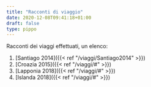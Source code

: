 ```yaml
---
title: "Racconti di viaggio"
date: 2020-12-08T09:41:18+01:00
draft: false
type: pippo
---
```

Racconti dei viaggi effettuati, un elenco:


1. [Santiago 2014]({{< ref "/viaggi/Santiago2014" >}})
2. [Croazia 2015]({{< ref "/viaggi/#" >}})
3. [Lapponia 2018]({{< ref "/viaggi/#" >}})
4. [Islanda 2018]({{< ref "/viaggi/#" >}})
